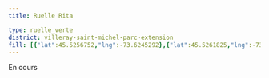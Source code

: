 ```yaml
---
title: Ruelle Rita

type: ruelle_verte
district: villeray-saint-michel-parc-extension
fill: [{"lat":45.5256752,"lng":-73.6245292},{"lat":45.5261825,"lng":-73.6242449},{"lat":45.5259082,"lng":-73.624379},{"lat":45.5251828,"lng":-73.6220563},{"lat":45.5254722,"lng":-73.6218846}]
---
```


En cours